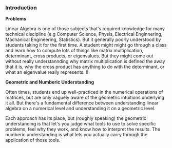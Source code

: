 <!-- ---
layout: post
title:  "Linear Algebra (3Blue1Brown Channel)"
date:   2022-02-19 14:00:00 +0900
categories: paper_summaries
tags: linear algebra
author: Phuoc. Pham
comments: true
--- -->

### **Introduction**

**Problems**

Linear Algebra is one of those subjects that's required knowledge for many technical discipline (e.g Computer Science, Physis, Electrical Enginnering, Machanical Engineering, Statistics). But it generally poorly understood by students taking it for the first time. A student might might go through a class and learn how to compute lots of things like matrix multiplication, determinant, cross products, or eigenvalues. But they might come out without really understannding why matrix multiplication is defined the away that it is, why the cross product has anything to do with the determinant, or what an eigenvalue really represents. !!

**Geometric and Numberic Understanding**

Often times, students end up well-practiced in the numerical operations of matrices, but are only vaguely aware of the geometric intuitions underlying it all. But there's a fundamental difference between understanding linear algebra on a numerical level and understanding it on a geometric level.

<!-- ![https://i.stack.imgur.com/L4Ecw.png](https://i.stack.imgur.com/L4Ecw.png) -->

Each approach has its place, but (roughly speaking) the geometric understanding is that let's you judge what tools to use to solve specific problems, feel why they work, and know how to interpret the results. The numberic understanding is what lets you actually carry through the application of those tools.